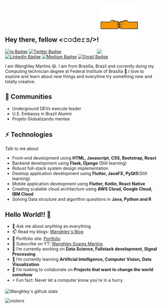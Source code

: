 <h2 style = "align:center; vertical-align:middle;"> Hey there, fellow <𝚌𝚘𝚍𝚎𝚛𝚜/>! <img src="https://raw.githubusercontent.com/Wanghley/wanghley/master/Secret-Handshake.gif" width="125px"></h2>

<img align='right' src='https://user-images.githubusercontent.com/5713670/87202985-820dcb80-c2b6-11ea-9f56-7ec461c497c3.gif' width='200"'>

[![ig Badge](https://img.shields.io/badge/@wanghley-%23E4405F.svg?&style=flat-square&logo=instagram&logoColor=white&link=https://instagram.com/wanghley)](https://instagram.com/wanghley) [![Twitter Badge](https://img.shields.io/badge/-@wanghley-1ca0f1?style=flat-square&labelColor=1ca0f1&logo=twitter&logoColor=white&link=https://twitter.com/wanghley)](https://twitter.com/wanghley) [![Linkedin Badge](https://img.shields.io/badge/-wanghley-blue?style=flat-square&logo=Linkedin&logoColor=white&link=https://www.linkedin.com/in/wanghley/)](https://www.linkedin.com/in/wanghley/) [![Medium Badge](https://img.shields.io/badge/-@wanghley-000000?style=flat-square&labelColor=000000&logo=Medium&link=https://medium.com/@wanghley)](https://medium.com/@wanghley)
[![Gmail Badge](https://img.shields.io/badge/-wanghleys@gmail.com-c14438?style=flat-square&logo=Gmail&logoColor=white&link=mailto:wanghleys@gmail.com)](mailto:wanghleys@gmail.com)

I am Wanghley Martins 😃. I am from Brasília, Brazil and currently doing my Computing technician degree at Federal Institute of Brasília 🏫.I love to explore and learn about new things and everytime try something new and totally creative.
## 👯 Communities
* Underground DEVs execute leader
* U.S. Embassy in Brazil Alumni 
* Projeto Globalizando mentee

## ⚡ Technologies
Talk to me about
- Front-end development using **HTML, Javascript, CSS, Bootstrap, React**
- Backend development using **Flask, Django** (Still learning)
- Robust full-stack system design implementation
- Desktop application development using **Flutter, JavaFX, PyQt5**(Still learning)
- Mobile application development using **Flutter, Kotlin, React Native**
- Creating scalable cloud architecture using **AWS Cloud, Google Cloud, IBM Cloud**
- Solving Data structure and algorithm questions in **Java, Python and R**
## Hello World!! 🤔
- 💬 Ask me about anything an everything.
- 📫 Read my blogs: [Wanghley's Blog](#soon)
- 🎯 Portfolio site: [Portfolio](https://wanghley.github.io)
- 🔔 Subscribe on YT: [Wanghley Soares Martins](https://www.youtube.com/channel/UC4LC--P0TKC7aHe6Or5tRtg)
- 🔭 I’m currently working on **Data Science, Fullstack development, Signal Processing**
- 🌱 I’m currently learning **Artificial Intelligence, Computer Vision, Data Visualization**
- 👯 I’m looking to collaborate on **Projects that want to change the world somehow**
- ⚡ Fun fact: Never let a computer know you're in a hurry.

![Wanghley's github stats](https://github-readme-stats.vercel.app/api?username=wanghley&hide=["issues"]&show_icons=true)

![visitors](https://visitor-badge.glitch.me/badge?page_id=wanghley.wanghley)




<!--
**Wanghley/wanghley** is a ✨ _special_ ✨ repository because its `README.md` (this file) appears on your GitHub profile.

Here are some ideas to get you started:

- 🔭 I’m currently working on ...
- 🌱 I’m currently learning ...
- 👯 I’m looking to collaborate on ...
- 🤔 I’m looking for help with ...
- 💬 Ask me about ...
- 📫 How to reach me: ...
- 😄 Pronouns: ...
- ⚡ Fun fact: ...
-->
